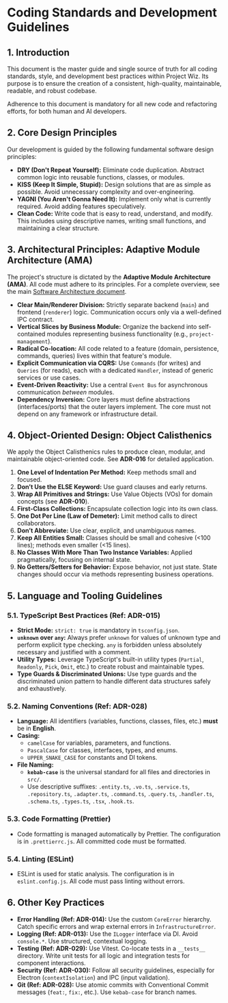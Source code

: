 # Coding Standards and Development Guidelines

## 1. Introduction

This document is the master guide and single source of truth for all coding standards, style, and development best practices within Project Wiz. Its purpose is to ensure the creation of a consistent, high-quality, maintainable, readable, and robust codebase.

Adherence to this document is mandatory for all new code and refactoring efforts, for both human and AI developers.

## 2. Core Design Principles

Our development is guided by the following fundamental software design principles:

- **DRY (Don't Repeat Yourself):** Eliminate code duplication. Abstract common logic into reusable functions, classes, or modules.
- **KISS (Keep It Simple, Stupid):** Design solutions that are as simple as possible. Avoid unnecessary complexity and over-engineering.
- **YAGNI (You Aren't Gonna Need It):** Implement only what is currently required. Avoid adding features speculatively.
- **Clean Code:** Write code that is easy to read, understand, and modify. This includes using descriptive names, writing small functions, and maintaining a clear structure.

## 3. Architectural Principles: Adaptive Module Architecture (AMA)

The project's structure is dictated by the **Adaptive Module Architecture (AMA)**. All code must adhere to its principles. For a complete overview, see the main [Software Architecture document](../concepts/software-architecture.md).

- **Clear Main/Renderer Division:** Strictly separate backend (`main`) and frontend (`renderer`) logic. Communication occurs only via a well-defined IPC contract.
- **Vertical Slices by Business Module:** Organize the backend into self-contained modules representing business functionality (e.g., `project-management`).
- **Radical Co-location:** All code related to a feature (domain, persistence, commands, queries) lives within that feature's module.
- **Explicit Communication via CQRS:** Use `Commands` (for writes) and `Queries` (for reads), each with a dedicated `Handler`, instead of generic services or use cases.
- **Event-Driven Reactivity:** Use a central `Event Bus` for asynchronous communication _between_ modules.
- **Dependency Inversion:** Core layers must define abstractions (interfaces/ports) that the outer layers implement. The core must not depend on any framework or infrastructure detail.

## 4. Object-Oriented Design: Object Calisthenics

We apply the Object Calisthenics rules to produce clean, modular, and maintainable object-oriented code. See **ADR-016** for detailed application.

1.  **One Level of Indentation Per Method:** Keep methods small and focused.
2.  **Don’t Use the ELSE Keyword:** Use guard clauses and early returns.
3.  **Wrap All Primitives and Strings:** Use Value Objects (VOs) for domain concepts (see **ADR-010**).
4.  **First-Class Collections:** Encapsulate collection logic into its own class.
5.  **One Dot Per Line (Law of Demeter):** Limit method calls to direct collaborators.
6.  **Don’t Abbreviate:** Use clear, explicit, and unambiguous names.
7.  **Keep All Entities Small:** Classes should be small and cohesive (<100 lines); methods even smaller (<15 lines).
8.  **No Classes With More Than Two Instance Variables:** Applied pragmatically, focusing on internal state.
9.  **No Getters/Setters for Behavior:** Expose behavior, not just state. State changes should occur via methods representing business operations.

## 5. Language and Tooling Guidelines

### 5.1. TypeScript Best Practices (Ref: ADR-015)

- **Strict Mode:** `strict: true` is mandatory in `tsconfig.json`.
- **`unknown` over `any`:** Always prefer `unknown` for values of unknown type and perform explicit type checking. `any` is forbidden unless absolutely necessary and justified with a comment.
- **Utility Types:** Leverage TypeScript's built-in utility types (`Partial`, `Readonly`, `Pick`, `Omit`, etc.) to create robust and maintainable types.
- **Type Guards & Discriminated Unions:** Use type guards and the discriminated union pattern to handle different data structures safely and exhaustively.

### 5.2. Naming Conventions (Ref: ADR-028)

- **Language:** All identifiers (variables, functions, classes, files, etc.) **must** be in **English**.
- **Casing:**
  - `camelCase` for variables, parameters, and functions.
  - `PascalCase` for classes, interfaces, types, and enums.
  - `UPPER_SNAKE_CASE` for constants and DI tokens.
- **File Naming:**
  - **`kebab-case`** is the universal standard for all files and directories in `src/`.
  - Use descriptive suffixes: `.entity.ts`, `.vo.ts`, `.service.ts`, `.repository.ts`, `.adapter.ts`, `.command.ts`, `.query.ts`, `.handler.ts`, `.schema.ts`, `.types.ts`, `.tsx`, `.hook.ts`.

### 5.3. Code Formatting (Prettier)

- Code formatting is managed automatically by Prettier. The configuration is in `.prettierrc.js`. All committed code must be formatted.

### 5.4. Linting (ESLint)

- ESLint is used for static analysis. The configuration is in `eslint.config.js`. All code must pass linting without errors.

## 6. Other Key Practices

- **Error Handling (Ref: ADR-014):** Use the custom `CoreError` hierarchy. Catch specific errors and wrap external errors in `InfrastructureError`.
- **Logging (Ref: ADR-013):** Use the `ILogger` interface via DI. Avoid `console.*`. Use structured, contextual logging.
- **Testing (Ref: ADR-029):** Use Vitest. Co-locate tests in a `__tests__` directory. Write unit tests for all logic and integration tests for component interactions.
- **Security (Ref: ADR-030):** Follow all security guidelines, especially for Electron (`contextIsolation`) and IPC (input validation).
- **Git (Ref: ADR-028):** Use atomic commits with Conventional Commit messages (`feat:`, `fix:`, etc.). Use `kebab-case` for branch names.
